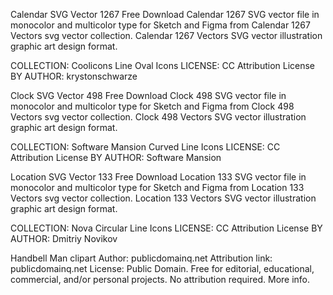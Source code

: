 Calendar SVG Vector 1267
Free Download Calendar 1267 SVG vector file in monocolor and multicolor type for Sketch and Figma from Calendar 1267 Vectors svg vector collection. Calendar 1267 Vectors SVG vector illustration graphic art design format.

COLLECTION: Coolicons Line Oval Icons
LICENSE: CC Attribution License BY
AUTHOR: krystonschwarze

Clock SVG Vector 498
Free Download Clock 498 SVG vector file in monocolor and multicolor type for Sketch and Figma from Clock 498 Vectors svg vector collection. Clock 498 Vectors SVG vector illustration graphic art design format.

COLLECTION: Software Mansion Curved Line Icons
LICENSE: CC Attribution License BY
AUTHOR: Software Mansion

Location SVG Vector 133
Free Download Location 133 SVG vector file in monocolor and multicolor type for Sketch and Figma from Location 133 Vectors svg vector collection. Location 133 Vectors SVG vector illustration graphic art design format.

COLLECTION: Nova Circular Line Icons
LICENSE: CC Attribution License BY
AUTHOR: Dmitriy Novikov

Handbell Man clipart
Author: publicdomainq.net
Attribution link: publicdomainq.net
License:
Public Domain. Free for editorial, educational, commercial, and/or personal projects. No attribution required. More info.